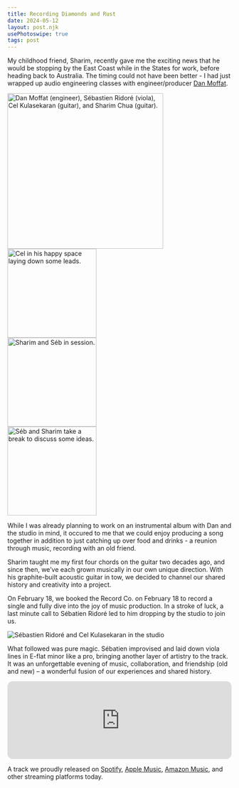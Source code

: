 ```yaml
---
title: Recording Diamonds and Rust
date: 2024-05-12
layout: post.njk
usePhotoswipe: true
tags: post
---
```



My childhood friend, Sharim, recently gave me the exciting news that he would be stopping by the East Coast while in the States for work, before heading back to Australia. The timing could not have been better - I had just wrapped up audio engineering classes with engineer/producer [Dan Moffat](https://moffatsound.com).

<div id="gallery">
    <div class="portrait">
        <a href="/assets/images/diamonds-session/more-is-more-cel-kulasekaran-sharim-chua-sebastien-ridore-dan-moffat.png" data-pswp-width="547.2" data-pswp-height="800">
            <img src="/assets/images/diamonds-session/more-is-more-cel-kulasekaran-sharim-chua-sebastien-ridore-dan-moffat.png" width="350" alt="Dan Moffat (engineer), Sébastien Ridoré (viola), Cel Kulasekaran (guitar), and Sharim Chua (guitar).">
        </a>
    </div>
    <div class="landscape">
        <a href="/assets/images/diamonds-session/cel-recording-leads.png" data-pswp-width="1066" data-pswp-height="800" >
            <img src="/assets/images/diamonds-session/cel-recording-leads.png" width="200" alt="Cel in his happy space laying down some leads.">
        </a>
    </div>
    <div class="landscape">
        <a href="/assets/images/diamonds-session/sharim-chua-and-sebastien-ridore-recording.png" data-pswp-width="1067" data-pswp-height="800">
            <img src="/assets/images/diamonds-session/sharim-chua-and-sebastien-ridore-recording.png" width="200" alt="Sharim and Séb in session.">
        </a>
    </div>
    <div class="landscape">
        <a href="/assets/images/diamonds-session/sharim-and-seb.png" data-pswp-width="1004" data-pswp-height="800">
            <img src="/assets/images/diamonds-session/sharim-and-seb.png" width="200" alt="Séb and Sharim take a break to discuss some ideas.">
        </a>
    </div>
</div>

While I was already planning to work on an instrumental album with Dan and the studio in mind, it occured to me that we could enjoy producing a song together in addition to just catching up over food and drinks - a reunion through music, recording with an old friend. 

Sharim taught me my first four chords on the guitar two decades ago, and since then, we’ve each grown musically in our own unique direction. With his graphite-built acoustic guitar in tow, we decided to channel our shared history and creativity into a project.

On February 18, we booked the Record Co. on February 18 to record a single and fully dive into the joy of music production. In a stroke of luck, a last minute call to Sébatien Ridoré led to him dropping by the studio to join us.

![Sébastien Ridoré and Cel Kulasekaran in the studio](/assets/images/diamonds-session/cel-kulasekaran-and-sebastien-ridore.jpg)

What followed was pure magic. Sébatien improvised and laid down viola lines in E-flat minor like a pro, bringing another layer of artistry to the track. It was an unforgettable evening of music, collaboration, and friendship (old and new) – a wonderful fusion of our experiences and shared history.

<iframe height="175" width="100%" title="Media player" src="https://embed.music.apple.com/us/album/diamonds-and-rust/1739294506?i=1739294900&amp;itscg=30200&amp;itsct=music_box_player&amp;ls=1&amp;app=music&amp;mttnsubad=1739294900&amp;theme=light" id="embedPlayer" sandbox="allow-forms allow-popups allow-same-origin allow-scripts allow-top-navigation-by-user-activation" allow="autoplay *; encrypted-media *; clipboard-write" style="border: 0px; border-radius: 12px; width: 100%; height: 175px; max-width: 800px;"></iframe>

A track we proudly released on <a href="https://music.apple.com/us/album/diamonds-and-rust/1739294506?i=1739294900"><i class="fab fa-spotify"></i> Spotify</a>, <a href="https://music.apple.com/us/album/diamonds-and-rust/1739294506?i=1739294900"><i class="fab fa-apple"></i> Apple Music</a>, <a href="https://amazon.com/music/player/albums/B0CZQ7DJN9?marketplaceId=ATVPDKIKX0DER&musicTerritory=US&ref=dm_sh_NyJtEzPdL1z5zFrgq6oxmBqIr&trackAsin=B0CZQ4TKXH"><i class="fab fa-amazon"></i> Amazon Music</a>, and other streaming platforms today.
